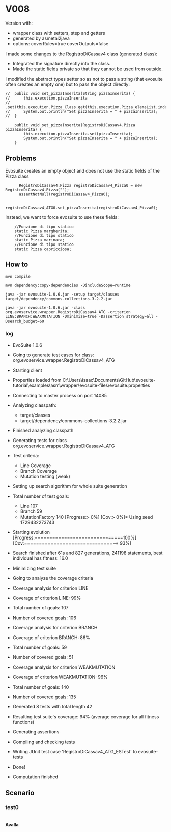 # V008

Version with:
- wrapper class with setters, step and getters
- generated by asmetal2java
- options: coverRules=true coverOutputs=false

I made some changes to the RegistroDiCassav4 class (generated class):
- Integrated the signature directly into the class.
- Made the static fields private so that they cannot be used from outside.

I modified the abstract types setter so as not to pass a string 
(that evosuite often creates an empty one) but to pass the object directly:
```
//	public void set_pizzaInserita(String pizzaInserita) {
//		this.execution.pizzaInserita
//				.set(this.execution.Pizza_Class.get(this.execution.Pizza_elemsList.indexOf(pizzaInserita)));
//		System.out.println("Set pizzaInserita = " + pizzaInserita);
//	}

	public void set_pizzaInserita(RegistroDiCassav4.Pizza pizzaInserita) {
		this.execution.pizzaInserita.set(pizzaInserita);
		System.out.println("Set pizzaInserita = " + pizzaInserita);
	}
```
## Problems

Evosuite creates an empty object and does not use the static fields of the Pizza class
```
      RegistroDiCassav4.Pizza registroDiCassav4_Pizza0 = new RegistroDiCassav4.Pizza("");
      assertNotNull(registroDiCassav4_Pizza0);
      
      registroDiCassav4_ATG0.set_pizzaInserita(registroDiCassav4_Pizza0);
```
Instead, we want to force evosuite to use these fields:
```
	//Funzione di tipo statico
	static Pizza margherita;
	//Funzione di tipo statico
	static Pizza marinara;
	//Funzione di tipo statico
	static Pizza capricciosa;
```
## How to
```shell
mvn compile
```
```shell
mvn dependency:copy-dependencies -DincludeScope=runtime
```
```shell
java -jar evosuite-1.0.6.jar -setup target/classes target/dependency/commons-collections-3.2.2.jar
```
```shell
java -jar evosuite-1.0.6.jar -class org.evoservice.wrapper.RegistroDiCassav4_ATG -criterion LINE:BRANCH:WEAKMUTATION -Dminimize=true -Dassertion_strategy=all -Dsearch_budget=60
```

### log
* EvoSuite 1.0.6
* Going to generate test cases for class: org.evoservice.wrapper.RegistroDiCassav4_ATG
* Starting client
* Properties loaded from C:\Users\isaac\Documents\GitHub\evosuite-tutorial\examples\asm\wrapper\evosuite-files\evosuite.properties
* Connecting to master process on port 14085
* Analyzing classpath:
  - target/classes
  - target/dependency/commons-collections-3.2.2.jar
* Finished analyzing classpath
* Generating tests for class org.evoservice.wrapper.RegistroDiCassav4_ATG
* Test criteria:
  - Line Coverage
  - Branch Coverage
  - Mutation testing (weak)
* Setting up search algorithm for whole suite generation
* Total number of test goals:
  - Line 107
  - Branch 59
  - MutationFactory 140
    [Progress:>                             0%] [Cov:>                                  0%]* Using seed 1729432273743
* Starting evolution
  [Progress:==============================100%] [Cov:================================>  93%]
* Search finished after 61s and 827 generations, 241198 statements, best individual has fitness: 16.0
* Minimizing test suite
* Going to analyze the coverage criteria
* Coverage analysis for criterion LINE
* Coverage of criterion LINE: 99%
* Total number of goals: 107
* Number of covered goals: 106
* Coverage analysis for criterion BRANCH
* Coverage of criterion BRANCH: 86%
* Total number of goals: 59
* Number of covered goals: 51
* Coverage analysis for criterion WEAKMUTATION
* Coverage of criterion WEAKMUTATION: 96%
* Total number of goals: 140
* Number of covered goals: 135
* Generated 8 tests with total length 42
* Resulting test suite's coverage: 94% (average coverage for all fitness functions)
* Generating assertions
* Compiling and checking tests
* Writing JUnit test case 'RegistroDiCassav4_ATG_ESTest' to evosuite-tests
* Done!

* Computation finished

## Scenario
### test0
```
```
#### Avalla
```
```
